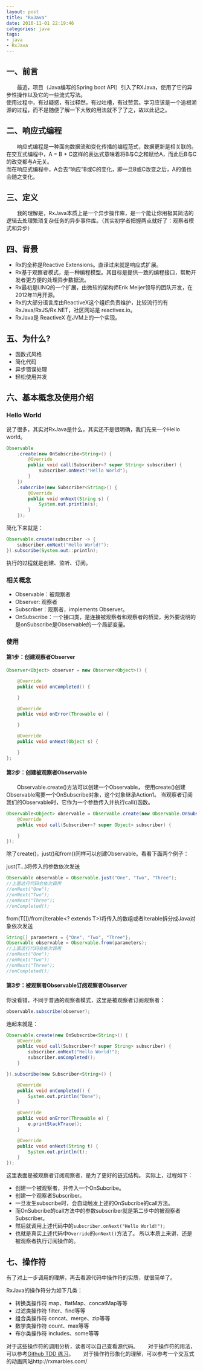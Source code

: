 ```yaml
---
layout: post
title: "RxJava"
date: 2016-11-01 22:19:46
categories: java
tags: 
- java
- RxJava
---
```


## 一、前言
　　最近，项目（Java编写的Spring boot API）引入了RXJava，使用了它的异步性操作以及它的一些流式写法。  
使用过程中，有过疑惑，有过释然，有过吐槽，有过赞赏。学习应该是一个追根溯源的过程，而不是随便了解一下大致的用法就不了了之，故以此记之。

## 二、响应式编程
　　响应式编程是一种面向数据流和变化传播的编程范式，数据更新是相关联的。  
在交互式编程中，A = B + C这样的表达式意味着将B与C之和赋给A，而此后B与C的改变都与A无关。  
而在响应式编程中，A会去“响应”B或C的变化，即一旦B或C改变之后，A的值也会随之变化。

## 三、定义
　　我的理解是，RxJava本质上是一个异步操作库，是一个能让你用极其简洁的逻辑去处理繁琐复杂任务的异步事件库。（其实初学者把握两点就好了：观察者模式和异步）

## 四、背景
* Rx的全称是Reactive Extensions。直译过来就是响应式扩展。
* Rx基于观察者模式，是一种编程模型。其目标是提供一致的编程接口，帮助开发者更方便的处理异步数据流。
* Rx最初是LINQ的一个扩展，由微软的架构师Erik Meijer领导的团队开发，在2012年11月开源。
* Rx的大部分语言库由ReactiveX这个组织负责维护，比较流行的有RxJava/RxJS/Rx.NET，社区网站是 reactivex.io。
* RxJava是 ReactiveX 在JVM上的一个实现。

## 五、为什么?
* 函数式风格
* 简化代码
* 异步错误处理
* 轻松使用并发

## 六、基本概念及使用介绍

### Hello World
说了很多，其实对RxJava是什么，其实还不是很明确，我们先来一个Hello world。
```java
Observable
    .create(new OnSubscribe<String>() {
        @Override
        public void call(Subscriber<? super String> subscriber) {
            subscriber.onNext("Hello World");
        }
    })
    .subscribe(new Subscriber<String>() {
        @Override
        public void onNext(String s) {
            System.out.println(s);
        }
    });
```
简化下来就是：
```java
Observable.create(subscriber -> {
    subscriber.onNext("Hello World!");
}).subscribe(System.out::println);
```

执行的过程就是创建、监听、订阅。

### 相关概念
* Observable：被观察者
* Observer: 观察者
* Subscriber：观察者，implements Observer。 
* OnSubscribe：一个接口类，是连接被观察者和观察者的桥梁，另外要说明的是onSubscribe是Observable的一个局部变量。

### 使用
#### 第1步：创建观察者Observer
```java
Observer<Object> observer = new Observer<Object>() {

    @Override
    public void onCompleted() {

    }

    @Override
    public void onError(Throwable e) {

    }

    @Override
    public void onNext(Object s) {

    }
};
```

#### 第2步：创建被观察者Observable

　　Observable.create()方法可以创建一个Observable，
使用create()创建Observable需要一个OnSubscribe对象，这个对象继承Action1。
当观察者订阅我们的Observable时，它作为一个参数传入并执行call()函数。
```java
Observable<Object> observable = Observable.create(new Observable.OnSubscribe<Object>() {         
    @Override
    public void call(Subscriber<? super Object> subscriber) {

    }
});
```

除了create()，just()和from()同样可以创建Observable。看看下面两个例子：

just(T...)将传入的参数依次发送
```java
Observable observable = Observable.just("One", "Two", "Three");
//上面这行代码会依次调用
//onNext("One");
//onNext("Two");
//onNext("Three");
//onCompleted();
```

from(T[])/from(Iterable<? extends T>)将传入的数组或者Iterable拆分成Java对象依次发送
```java
String[] parameters = {"One", "Two", "Three"};
Observable observable = Observable.from(parameters);
//上面这行代码会依次调用
//onNext("One");
//onNext("Two");
//onNext("Three");
//onCompleted();
```

#### 第3步：被观察者Observable订阅观察者Observer

你没看错，不同于普通的观察者模式，这里是被观察者订阅观察者：
```java
observable.subscribe(observer);
```
连起来就是：
```java
Observable.create(new OnSubscribe<String>() {
    @Override
    public void call(Subscriber<? super String> subscriber) {
        subscriber.onNext("Hello World!");
        subscriber.onCompleted();
    }

}).subscribe(new Subscriber<String>() {

    @Override
    public void onCompleted() {
        System.out.println("Done");
    }

    @Override
    public void onError(Throwable e) {
        e.printStackTrace();
    }

    @Override
    public void onNext(String t) {
        System.out.println(t);
    }
});
```

这里表面是被观察者订阅观察者，是为了更好的链式结构。
实际上，过程如下：
* 创建一个被观察者，并传入一个OnSubcribe。
* 创建一个观察者Subscriber。
* 一旦发生subscribe时，会自动触发上述的OnSubcribe的call方法。
* 而OnSubcribe的call方法中的参数subscriber就是第二步中的被观察者Subscriber。
* 然后就调用上述代码中的`subscriber.onNext("Hello World!");`
* 也就是真实上述代码中`Override`的`onNext()`方法了。
所以本质上来讲，还是被观察者执行订阅操作的。

## 七、操作符
有了对上一步调用的理解，再去看源代码中操作符的实质，就很简单了。

RxJava的操作符分为如下几类：
* 转换类操作符
map、flatMap、concatMap等等
* 过滤类操作符
filter、find等等
* 组合类操作符
concat、merge、zip等等
* 数学类操作符
count、max等等
* 布尔类操作符
includes、some等等

对于这些操作符的调用分析，读者可以自己查看源代码。　　
对于操作符的用法，可以参考[Github TDD 练习](https://github.com/zhangyuyu/learnrxjava)。　　
对于操作符形象化的理解，可以参考一个交互式的动画网站http://rxmarbles.com/





